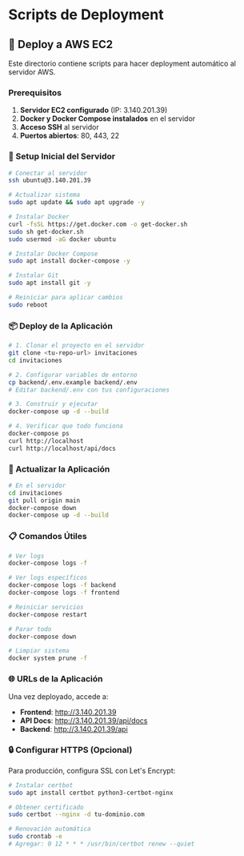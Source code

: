 # Scripts de Deployment

## 🚀 Deploy a AWS EC2

Este directorio contiene scripts para hacer deployment automático al servidor AWS.

### Prerequisitos

1. **Servidor EC2 configurado** (IP: 3.140.201.39)
2. **Docker y Docker Compose instalados** en el servidor
3. **Acceso SSH** al servidor
4. **Puertos abiertos**: 80, 443, 22

### 🔧 Setup Inicial del Servidor

```bash
# Conectar al servidor
ssh ubuntu@3.140.201.39

# Actualizar sistema
sudo apt update && sudo apt upgrade -y

# Instalar Docker
curl -fsSL https://get.docker.com -o get-docker.sh
sudo sh get-docker.sh
sudo usermod -aG docker ubuntu

# Instalar Docker Compose
sudo apt install docker-compose -y

# Instalar Git
sudo apt install git -y

# Reiniciar para aplicar cambios
sudo reboot
```

### 📦 Deploy de la Aplicación

```bash
# 1. Clonar el proyecto en el servidor
git clone <tu-repo-url> invitaciones
cd invitaciones

# 2. Configurar variables de entorno
cp backend/.env.example backend/.env
# Editar backend/.env con tus configuraciones

# 3. Construir y ejecutar
docker-compose up -d --build

# 4. Verificar que todo funciona
docker-compose ps
curl http://localhost
curl http://localhost/api/docs
```

### 🔄 Actualizar la Aplicación

```bash
# En el servidor
cd invitaciones
git pull origin main
docker-compose down
docker-compose up -d --build
```

### 📋 Comandos Útiles

```bash
# Ver logs
docker-compose logs -f

# Ver logs específicos
docker-compose logs -f backend
docker-compose logs -f frontend

# Reiniciar servicios
docker-compose restart

# Parar todo
docker-compose down

# Limpiar sistema
docker system prune -f
```

### 🌐 URLs de la Aplicación

Una vez deployado, accede a:

- **Frontend**: http://3.140.201.39
- **API Docs**: http://3.140.201.39/api/docs
- **Backend**: http://3.140.201.39/api

### 🔒 Configurar HTTPS (Opcional)

Para producción, configura SSL con Let's Encrypt:

```bash
# Instalar certbot
sudo apt install certbot python3-certbot-nginx

# Obtener certificado
sudo certbot --nginx -d tu-dominio.com

# Renovación automática
sudo crontab -e
# Agregar: 0 12 * * * /usr/bin/certbot renew --quiet
```